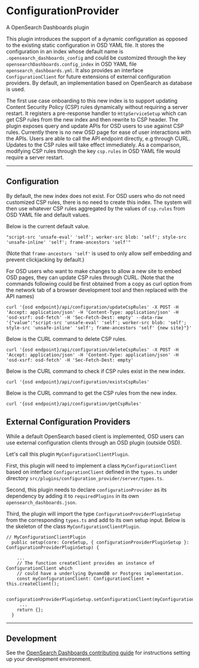 # ConfigurationProvider

A OpenSearch Dashboards plugin

This plugin introduces the support of a dynamic configuration as opposed to the existing static configuration in OSD YAML file. It stores the configuration in an index whose default name is `.opensearch_dashboards_config` and could be customized through the key `opensearchDashboards.config_index` in OSD YAML file `opensearch_dashboards.yml`. It also provides an interface `ConfigurationClient` for future extensions of external configuration providers. By default, an implementation based on OpenSearch as database is used.

The first use case onboarding to this new index is to support updating Content Security Policy (CSP) rules dynamically without requiring a server restart. It registers a pre-response handler to `HttpServiceSetup` which can get CSP rules from the new index and then rewrite to CSP header. The plugin exposes query and update APIs for OSD users to use against CSP rules. Currently there is no new OSD page for ease of user interactions with the APIs. Users are able to call the API endpoint directly, e.g through CURL. Updates to the CSP rules will take effect immediately. As a comparison, modifying CSP rules through the key `csp.rules` in OSD YAML file would require a server restart.

---

## Configuration

By default, the new index does not exist. For OSD users who do not need customized CSP rules, there is no need to create this index. The system will then use whatever CSP rules aggregated by the values of `csp.rules` from OSD YAML file and default values.

Below is the current default value.

```
"script-src 'unsafe-eval' 'self'; worker-src blob: 'self'; style-src 'unsafe-inline' 'self'; frame-ancestors 'self'"
```
(Note that `frame-ancestors 'self'` is used to only allow self embedding and prevent clickjacking by default.)

For OSD users who want to make changes to allow a new site to embed OSD pages, they can update CSP rules through CURL.
(Note that the commands following could be first obtained from a copy as curl option from the network tab of a browser development tool and then replaced with the API names)

```
curl '{osd endpoint}/api/configuration/updateCspRules' -X POST -H 'Accept: application/json' -H 'Content-Type: application/json' -H 'osd-xsrf: osd-fetch' -H 'Sec-Fetch-Dest: empty' --data-raw '{"value":"script-src 'unsafe-eval' 'self'; worker-src blob: 'self'; style-src 'unsafe-inline' 'self'; frame-ancestors 'self' {new site}"}'

```

Below is the CURL command to delete CSP rules.

```
curl '{osd endpoint}/api/configuration/deleteCspRules' -X POST -H 'Accept: application/json' -H 'Content-Type: application/json' -H 'osd-xsrf: osd-fetch' -H 'Sec-Fetch-Dest: empty'

```

Below is the CURL command to check if CSP rules exist in the new index.

```
curl '{osd endpoint}/api/configuration/existsCspRules'
```

Below is the CURL command to get the CSP rules from the new index.

```
curl '{osd endpoint}/api/configuration/getCspRules'

```

## External Configuration Providers
While a default OpenSearch based client is implemented, OSD users can use external configuration clients through an OSD plugin (outside OSD).

Let's call this plugin `MyConfigurationClientPlugin`.

First, this plugin will need to implement a class `MyConfigurationClient` based on interface `ConfigurationClient` defined in the `types.ts` under directory `src/plugins/configuration_provider/server/types.ts`.

Second, this plugin needs to declare `configurationProvider` as its dependency by adding it to `requiredPlugins` in its own `opensearch_dashboards.json`.

Third, the plugin will import the type `ConfigurationProviderPluginSetup` from the corresponding `types.ts` and add to its own setup input. Below is the skeleton of the class `MyConfigurationClientPlugin`.

```
// MyConfigurationClientPlugin
  public setup(core: CoreSetup, { configurationProviderPluginSetup }: ConfigurationProviderPluginSetup) {

    ...
    // The function createClient provides an instance of ConfigurationClient which
    // could have a underlying DynamoDB or Postgres implementation.
    const myConfigurationClient: ConfigurationClient = this.createClient();

    configurationProviderPluginSetup.setConfigurationClient(myConfigurationClient);
     ...
    return {};
  }

```

---
## Development

See the [OpenSearch Dashboards contributing
guide](https://github.com/opensearch-project/OpenSearch-Dashboards/blob/main/CONTRIBUTING.md) for instructions
setting up your development environment.
